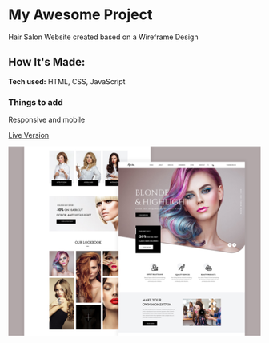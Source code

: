 # My Awesome Project
Hair Salon Website created based on a Wireframe Design

## How It's Made:
**Tech used:** HTML, CSS, JavaScript

### Things to add
Responsive and mobile 

[Live Version](https://663140809a01dd0c53e9856a--bright-sunflower-dcb81b.netlify.app/)

![Wireframe](https://raw.githubusercontent.com/distriss/webpage-hair-salon/main/wireframe/hair-salon-ajmal-khan.webp)




